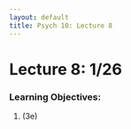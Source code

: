 ```yaml
---
layout: default
title: Psych 10: Lecture 8
---
```

# Lecture 8: 1/26

### Learning Objectives:
1. (3e)
